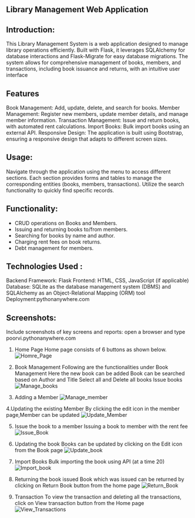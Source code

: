 ## Library Management Web Application

## Introduction:
This Library Management System is a web application designed to manage library operations efficiently. Built with Flask, it leverages SQLAlchemy for database interactions and Flask-Migrate for easy database migrations. The system allows for comprehensive management of books, members, and transactions, including book issuance and returns, with an intuitive user interface

## Features
Book Management: Add, update, delete, and search for books.
Member Management: Register new members, update member details, and manage member information.
Transaction Management: Issue and return books, with automated rent calculations.
Import Books: Bulk import books using an external API.
Responsive Design: The application is built using Bootstrap, ensuring a responsive design that adapts to different screen sizes.


## Usage:
Navigate through the application using the menu to access different sections. Each section provides forms and tables to manage the corresponding entities (books, members, transactions). Utilize the search functionality to quickly find specific records.


## Functionality:
- CRUD operations on Books and Members.
- Issuing and returning books to/from members.
- Searching for books by name and author.
- Charging rent fees on book returns.
- Debt management for members.

## Technologies Used :
Backend Framework: Flask
Frontend: HTML, CSS, JavaScript (if applicable)
Database:  SQLite as the database management system (DBMS) and SQLAlchemy as an Object-Relational Mapping (ORM) tool
Deployment:pythonanywhere.com

## Screenshots:
Include screenshots of key screens and reports:
open a browser and type poorvi.pythonanywhere.com
1. Home Page
   Home page consists of 6 buttons as shown below.
   ![Homre_Page](https://github.com/Poorvi-R-Bhat/Library/assets/27720465/d5c96024-7a16-40f3-bd00-d427a331d9e2)
   
2. Book Management
   Following are the functionalities under Book Management
   Here the new book can be added
   Book can be searched based on Author and Title
   Select all and Delete all books
   Issue books
  ![Manage_books](https://github.com/Poorvi-R-Bhat/Library/assets/27720465/dbbe248c-192f-4514-863d-a1571e827cdf)

3. Adding a Member
   ![Manage_member](https://github.com/Poorvi-R-Bhat/Library/assets/27720465/4455d0bb-a641-40f4-8733-16a3bd78e232)

4.Updating the existing Member
   By clicking the edit icon in the member page,Member can be updated
   ![Update_Member](https://github.com/Poorvi-R-Bhat/Library/assets/27720465/2826ea87-f3c7-4bf2-ad47-c6dfc87d7732)

5. Issue the book to a member
   Issuing a book to member with the rent fee
   ![Issue_Book](https://github.com/Poorvi-R-Bhat/Library/assets/27720465/5ec98abc-bbe4-4fda-b4f8-ff22dfbdd2eb)

6. Updating the book
   Books can be updated by clicking on the Edit icon from the Book page
   ![Update_book](https://github.com/Poorvi-R-Bhat/Library/assets/27720465/009cec88-6071-4ee3-9572-087f2dc23609)

7. Import Books
   Bulk importing the book using API (at a time 20)
   ![Import_book](https://github.com/Poorvi-R-Bhat/Library/assets/27720465/8db324b8-4113-4d9f-b6c2-03d3ccc86213)

8. Returning the book issued
   Book which was issued can be returned by clicking on Return Book button from the home page
  ![Return_Book](https://github.com/Poorvi-R-Bhat/Library/assets/27720465/23f7e3fa-38dc-431a-841b-a1502902daed)


10. Transaction
   To view the transaction and deleting all the transactions, click on View transaction button from the Home page
   ![View_Transactions](https://github.com/Poorvi-R-Bhat/Library/assets/27720465/9a4cea49-11f5-4fd4-be2d-ac5b1fda70ca)


   
